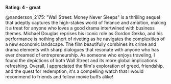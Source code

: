 **Rating: 4 - great**

@nanderson_2175: "Wall Street: Money Never Sleeps" is a thrilling sequel that adeptly captures the high-stakes world of finance and ambition, making it a treat for anyone who loves a good drama intertwined with business themes. Michael Douglas reprises his iconic role as Gordon Gekko, and his performance is nothing short of riveting as he navigates the complexities of a new economic landscape. The film beautifully combines its crime and drama elements with sharp dialogues that resonate with anyone who has ever dreamed of entrepreneurship. As someone who enjoys traveling, I found the depictions of both Wall Street and its more global implications refreshing. Overall, I appreciated the film's exploration of greed, friendship, and the quest for redemption; it's a compelling watch that I would recommend to friends and fellow movie buffs alike!